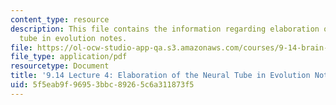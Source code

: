 ```yaml
---
content_type: resource
description: This file contains the information regarding elaboration of the neural
  tube in evolution notes.
file: https://ol-ocw-studio-app-qa.s3.amazonaws.com/courses/9-14-brain-structure-and-its-origins-spring-2014/5f5eab9f96953bbc89265c6a311873f5_MIT9_14S14_Lecture4.pdf
file_type: application/pdf
resourcetype: Document
title: '9.14 Lecture 4: Elaboration of the Neural Tube in Evolution Notes'
uid: 5f5eab9f-9695-3bbc-8926-5c6a311873f5
---
```

